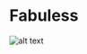 # Fabuless

  

![alt text][logo]

[logo]: https://lh3.googleusercontent.com/AZ6i7ETqsUL-swcFRZT-l8aNDqQp35MisdCqE_xeAn2SbQ3BTJzRMx9a6H6AbXT90cA_=w300-rw "Cordova app sharing Filipino Food recipes"
